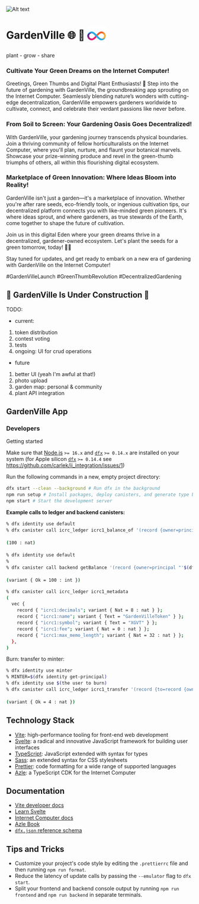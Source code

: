 
![Alt text](src/assets/pre-garden.png)

# GardenVille  🌐  🌿 <img src=src/assets/icp-logo.png style="width:50px; vertical-align: middle;">

plant - grow - share

### Cultivate Your Green Dreams on the Internet Computer!

Greetings, Green Thumbs and Digital Plant Enthusiasts! 🌿 Step into the future of gardening with GardenVille, the groundbreaking app sprouting on the Internet Computer. Seamlessly blending nature’s wonders with cutting-edge decentralization, GardenVille empowers gardeners worldwide to cultivate, connect, and celebrate their verdant passions like never before.

### From Soil to Screen: Your Gardening Oasis Goes Decentralized!

With GardenVille, your gardening journey transcends physical boundaries. Join a thriving community of fellow horticulturalists on the Internet Computer, where you'll plan, nurture, and flaunt your botanical marvels. Showcase your prize-winning produce and revel in the green-thumb triumphs of others, all within this flourishing digital ecosystem.

### Marketplace of Green Innovation: Where Ideas Bloom into Reality!

GardenVille isn't just a garden—it's a marketplace of innovation. Whether you're after rare seeds, eco-friendly tools, or ingenious cultivation tips, our decentralized platform connects you with like-minded green pioneers. It's where ideas sprout, and where gardeners, as true stewards of the Earth, come together to shape the future of cultivation.

Join us in this digital Eden where your green dreams thrive in a decentralized, gardener-owned ecosystem. Let's plant the seeds for a green tomorrow, today! 🌷🚀

Stay tuned for updates, and get ready to embark on a new era of gardening with GardenVille on the Internet Computer!

#GardenVilleLaunch #GreenThumbRevolution #DecentralizedGardening

## 🚧 GardenVille Is Under Construction 🚧

TODO:
- current:
1. token distribution
1. contest voting
1. tests
1. ongoing: UI for crud operations

- future
1. better UI (yeah I'm awful at that!)
1. photo upload
1. garden map: personal & community
1. plant API integration

## GardenVille App
### Developers 

Getting started 

Make sure that [Node.js](https://nodejs.org/en/) `>= 16.x` and [`dfx`](https://internetcomputer.org/docs/current/developer-docs/build/install-upgrade-remove) `>= 0.14.x` are installed on your system (for Apple silicon [`dfx`](https://internetcomputer.org/docs/current/developer-docs/build/install-upgrade-remove) `>= 0.14.4` see https://github.com/carlek/ii_integration/issues/1)

Run the following commands in a new, empty project directory:

```sh
dfx start --clean --background # Run dfx in the background
npm run setup # Install packages, deploy canisters, and generate type bindings
npm start # Start the development server
```

**Example calls to ledger and backend canisters:**

```sh
% dfx identity use default
% dfx canister call icrc_ledger icrc1_balance_of '(record {owner=principal "'$(dfx identity get-principal)'"; subaccount=null})'

(100 : nat)

% dfx identity use default
% 
% dfx canister call backend getBalance '(record {owner=principal "'$(dfx identity get-principal)'"; subaccount=null})'

(variant { Ok = 100 : int })
```
```sh
% dfx canister call icrc_ledger icrc1_metadata
(
  vec {
    record { "icrc1:decimals"; variant { Nat = 8 : nat } };
    record { "icrc1:name"; variant { Text = "GardenVilleToken" } };
    record { "icrc1:symbol"; variant { Text = "XGVT" } };
    record { "icrc1:fee"; variant { Nat = 0 : nat } };
    record { "icrc1:max_memo_length"; variant { Nat = 32 : nat } };
  },
)
```
Burn: transfer to minter: 
```sh
% dfx identity use minter
% MINTER=$(dfx identity get-principal)
% dfx identity use $(the user to burn)
% dfx canister call icrc_ledger icrc1_transfer '(record {to=record {owner=principal "'$(MINTER)'"; subaccount=null}; fee=null; memo=null; from_subaccount=null; created_at_time=null; amount=100})'

(variant { Ok = 4 : nat })
```
## Technology Stack

- [Vite](https://vitejs.dev/): high-performance tooling for front-end web development
- [Svelte](https://svelte.dev/): a radical and innovative JavaScript framework for building user interfaces
- [TypeScript](https://www.typescriptlang.org/): JavaScript extended with syntax for types
- [Sass](https://sass-lang.com/): an extended syntax for CSS stylesheets
- [Prettier](https://prettier.io/): code formatting for a wide range of supported languages
- [Azle](https://github.com/demergent-labs/azle): a TypeScript CDK for the Internet Computer

## Documentation

- [Vite developer docs](https://vitejs.dev/guide/)
- [Learn Svelte](https://learn.svelte.dev/tutorial/welcome-to-svelte)
- [Internet Computer docs](https://internetcomputer.org/docs/current/developer-docs/ic-overview)
- [Azle Book](https://demergent-labs.github.io/azle/)
- [`dfx.json` reference schema](https://internetcomputer.org/docs/current/references/dfx-json-reference/)

## Tips and Tricks

- Customize your project's code style by editing the `.prettierrc` file and then running `npm run format`.
- Reduce the latency of update calls by passing the `--emulator` flag to `dfx start`.
- Split your frontend and backend console output by running `npm run frontend` and `npm run backend` in separate terminals.

